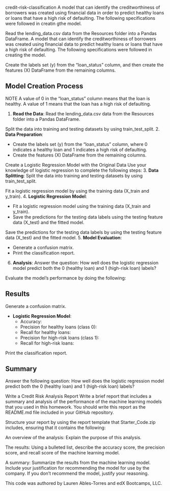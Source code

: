  credit-risk-classification
A model that can identify the creditworthiness of borrowers was created using financial data in order to predict healthy loans or loans that have a high risk of defaulting. The following specifications were followed in creatin gthe model.

Read the lending_data.csv data from the Resources folder into a Pandas DataFrame.
A model that can identify the creditworthiness of borrowers was created using financial data to predict healthy loans or loans that have a high risk of defaulting. The following specifications were followed in creating the model.

Create the labels set (y) from the “loan_status” column, and then create the features (X) DataFrame from the remaining columns.
## Model Creation Process

NOTE
A value of 0 in the “loan_status” column means that the loan is healthy. A value of 1 means that the loan has a high risk of defaulting.
1. **Read the Data**: Read the lending_data.csv data from the Resources folder into a Pandas DataFrame.

Split the data into training and testing datasets by using train_test_split.
2. **Data Preparation**:
   - Create the labels set (y) from the “loan_status” column, where 0 indicates a healthy loan and 1 indicates a high risk of defaulting.
   - Create the features (X) DataFrame from the remaining columns.

Create a Logistic Regression Model with the Original Data
Use your knowledge of logistic regression to complete the following steps:
3. **Data Splitting**: Split the data into training and testing datasets by using train_test_split.

Fit a logistic regression model by using the training data (X_train and y_train).
4. **Logistic Regression Model**:
   - Fit a logistic regression model using the training data (X_train and y_train).
   - Save the predictions for the testing data labels using the testing feature data (X_test) and the fitted model.

Save the predictions for the testing data labels by using the testing feature data (X_test) and the fitted model.
5. **Model Evaluation**:
   - Generate a confusion matrix.
   - Print the classification report.

6. **Analysis**: Answer the question: How well does the logistic regression model predict both the 0 (healthy loan) and 1 (high-risk loan) labels?

Evaluate the model’s performance by doing the following:
## Results

Generate a confusion matrix.
- **Logistic Regression Model**:
  - Accuracy: 
  - Precision for healthy loans (class 0): 
  - Recall for healthy loans: 
  - Precision for high-risk loans (class 1): 
  - Recall for high-risk loans: 

Print the classification report.
## Summary

Answer the following question: How well does the logistic regression model predict both the 0 (healthy loan) and 1 (high-risk loan) labels?

Write a Credit Risk Analysis Report
Write a brief report that includes a summary and analysis of the performance of the machine learning models that you used in this homework. You should write this report as the README.md file included in your GitHub repository.

Structure your report by using the report template that Starter_Code.zip includes, ensuring that it contains the following:

An overview of the analysis: Explain the purpose of this analysis.

The results: Using a bulleted list, describe the accuracy score, the precision score, and recall score of the machine learning model.

A summary: Summarize the results from the machine learning model. Include your justification for recommending the model for use by the company. If you don’t recommend the model, justify your reasoning.

This code was authored by Lauren Ables-Torres and edX Bootcamps, LLC.
